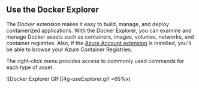 ## Use the Docker Explorer
The Docker extension makes it easy to build, manage, and deploy containerized applications. With the Docker Explorer, you can examine and manage Docker assets such as containers, images, volumes, networks, and container registries. Also, if the [Azure Account extension](https://marketplace.visualstudio.com/items?itemName=ms-vscode.azure-account) is installed, you'll be able to browse your Azure Container Registries.

The right-click menu provides access to commonly used commands for each type of asset.

![Docker Explorer GIF](4g-useExplorer.gif =65%x)
